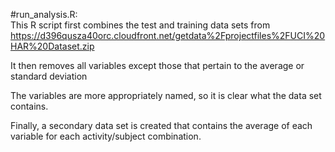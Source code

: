 #run_analysis.R:  
This R script first combines the test and training data sets from https://d396qusza40orc.cloudfront.net/getdata%2Fprojectfiles%2FUCI%20HAR%20Dataset.zip 

It then removes all variables except those that pertain to the average or standard deviation

The variables are more appropriately named, so it is clear what the data set contains.

Finally, a secondary data set is created that contains the average of each variable for each activity/subject combination.


